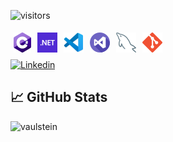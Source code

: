 
![visitors](https://visitor-badge.laobi.icu/badge?page_id=angelucas.angelucas)

<img align="left" src="img/csharp.png" style="padding: 1%" /></a>
<img align="left" src="img/dotnet.png" style="padding: 1%" /></a>
<img align="left" src="img/vscode.png" style="padding: 1%" />
<img align="left" src="img/visual-studio.png" style="padding: 1%" />
<img align="left" src="img/mysql.png" style="padding: 1%" /></a>
<img align="left" src="img/git.png" style="padding: 1%" /></a>

<br />
<br />

<!-- ![HTML](https://img.shields.io/badge/-HTML-05122A?style=flat&logo=HTML5)&nbsp;
![CSS](https://img.shields.io/badge/-CSS-05122A?style=flat&logo=CSS3&logoColor=1572B6)&nbsp;
![Bootstrap](https://img.shields.io/badge/-Bootstrap-05122A?style=flat&logo=bootstrap&logoColor=563D7C)
![JavaScript](https://img.shields.io/badge/-JavaScript-05122A?style=flat&logo=javascript)&nbsp;
![jQuery](https://img.shields.io/badge/-jQuery-05122A?style=flat&logo=jQuery)&nbsp;
![Visual Studio Code](https://img.shields.io/badge/-Visual%20Studio%20Code-05122A?style=flat&logo=visual-studio-code&logoColor=007ACC)&nbsp;
![C#](https://img.shields.io/badge/C%23%20-05122A?style=flat&logo=c-sharp&logoColor=FFA518) -->

[![Linkedin](https://img.shields.io/badge/-LucasAngelo-blue?style=flat-square&logo=Linkedin&logoColor=white)](https://www.linkedin.com/in/lucas-angelo-in/)&nbsp;

## &#x1f4c8; GitHub Stats

<p align="left"><img align="left" src="https://github-readme-stats.vercel.app/api/top-langs?username=angelucas&show_icons=true&locale=en&layout=compact&theme=radical" alt="vaulstein" /></p>
